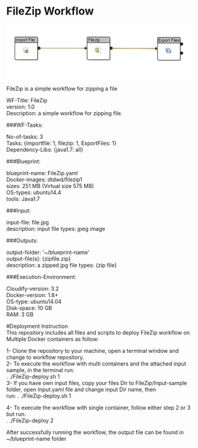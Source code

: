 # FileZip Workflow

![myimage-alt-tag](https://github.com/WorkflowCenter-Repositories/FileZip-WF/raw/master/Filezip.jpg)
  
FileZip is a simple workflow for zipping a file  
  
  WF-Title: FileZip    
  version: 1.0    
  Description: a simple workflow for zipping file.  
  
###WF-Tasks:  
  
  No-of-tasks: 3  
  Tasks: {importfile: 1, filezip: 1, ExportFiles: 1}  
  Dependency-Libs: {java1.7: all}   

###Blueprint:

  blueprint-name: FileZip.yaml  
  Docker-images: dtdwd/filezip1  
  sizes: 251 MB (Virtual size 575 MB)  
  OS-types: ubuntu14.4  
  tools: Java1.7  
  
###Input:  
  
  input-file:  file.jpg    
  description: input file
  types: jpeg image

###Outputs:

  output-folder: '~/blueprint-name'  
  output-file(s): {zipfile.zip}  
  description:  a zipped jpg file
  types: {zip file}  

###Execution-Environment:  
  
  Cloudify-version: 3.2  
  Docker-version: 1.8+  
  OS-type: ubuntu14.04  
  Disk-space: 10 GB  
  RAM: 3 GB  
  
#Deployment Instruction  
This repository includes all files and scripts to deploy FileZip workflow on Multiple Docker containers as follow:  
  
1- Clone the repository to your machine, open a terminal window and change to workflow repository.  
2- To execute the workflow with multi containers and the attached input sample, in the terminal run:   
   . ./FileZip-deploy.sh 1    
3- If you have own input files, copy your files Dir to FileZip/Input-sample folder, open Input.yaml file and change input Dir name, then  
   run: . ./FileZip-deploy.sh 1  
  
4- To execute the workflow with single container, follow either step 2 or 3 but run:    
   . ./FileZip-deploy 2  
  
After successfully running the workflow, the output file can be found in ~/blueprint-name folder
